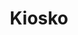 ---
title: "Kiosko"
url: /villa-de-alvarez/kiosko-avenida-enrique-corona-morfin-2/
shop: Dorfladen
---